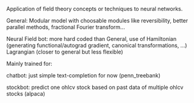 Application of field theory concepts or techniques to neural networks.

General: Modular model with choosable modules like reversibility, better parallel methods, fractional Fourier transform...

Neural Field bot: more hard coded than General, use of Hamiltonian (generating functional/autograd gradient, canonical transformations, ...) Lagrangian (closer to general but less flexible)

Mainly trained for:

chatbot: just simple text-completion for now (penn_treebank) 

stockbot: predict one ohlcv stock based on past data of multiple ohlcv stocks (alpaca)